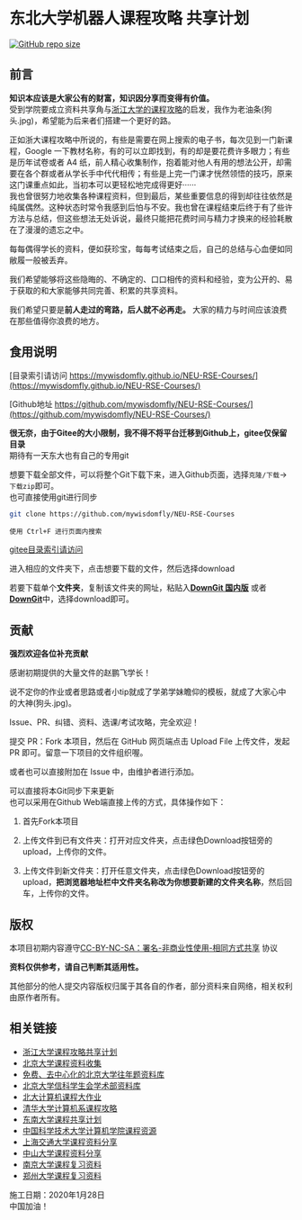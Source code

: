 # 东北大学机器人课程攻略 共享计划
[![GitHub repo size](https://img.shields.io/github/repo-size/mywisdomfly/NEU-RSE-Courses?label=%E9%A1%B9%E7%9B%AE%E6%80%BB%E5%A4%A7%E5%B0%8F)](https://github.com/mywisdomfly/NEU-RSE-Courses/)
## 前言

**知识本应该是大家公有的财富，知识因分享而变得有价值。**  
受到学院要成立资料共享角与[浙江大学的课程攻略](https://github.com/QSCTech/zju-icicles)的启发，我作为老油条(狗头.jpg)，希望能为后来者们搭建一个更好的路。  

正如浙大课程攻略中所说的，有些是需要在网上搜索的电子书，每次见到一门新课程，Google 一下教材名称，有的可以立即找到，有的却是要花费许多眼力；有些是历年试卷或者 A4 纸，前人精心收集制作，抱着能对他人有用的想法公开，却需要在各个群或者从学长手中代代相传；有些是上完一门课才恍然领悟的技巧，原来这门课重点如此，当初本可以更轻松地完成得更好······  
我也曾很努力地收集各种课程资料，但到最后，某些重要信息的得到却往往依然是纯属偶然。这种状态时常令我感到后怕与不安。我也曾在课程结束后终于有了些许方法与总结，但这些想法无处诉说，最终只能把花费时间与精力才换来的经验耗散在了漫漫的遗忘之中。

每每偶得学长的资料，便如获珍宝，每每考试结束之后，自己的总结与心血便如同敝履一般被丢弃。

我们希望能够将这些隐晦的、不确定的、口口相传的资料和经验，变为公开的、易于获取的和大家能够共同完善、积累的共享资料。

我们希望只要是**前人走过的弯路，后人就不必再走。** 大家的精力与时间应该浪费在那些值得你浪费的地方。

## 食用说明

[目录索引请访问 https://mywisdomfly.github.io/NEU-RSE-Courses/](https://mywisdomfly.github.io/NEU-RSE-Courses/)  

[Github地址 https://github.com/mywisdomfly/NEU-RSE-Courses/](https://github.com/mywisdomfly/NEU-RSE-Courses/)   

**很无奈，由于Gitee的大小限制，我不得不将平台迁移到Github上，gitee仅保留目录**  
期待有一天东大也有自己的专用git  

想要下载全部文件，可以将整个Git下载下来，进入Github页面，选择`克隆/下载`->`下载zip`即可。  
也可直接使用git进行同步

```bash
git clone https://github.com/mywisdomfly/NEU-RSE-Courses
```

```
使用 Ctrl+F 进行页面内搜索
```

[gitee目录索引请访问](http://wisfly.gitee.io/neu-rse-courses/)  


进入相应的文件夹下，点击想要下载的文件，然后选择download

若要下载单个**文件夹**，复制该文件夹的网址，粘贴入[**DownGit 国内版**](http://zhoudaxiaa.gitee.io/downgit/#/home)
或者[**DownGit**](https://minhaskamal.github.io/DownGit/#/home)中，选择download即可。

## 贡献
**强烈欢迎各位补充贡献**

感谢初期提供的大量文件的赵鹏飞学长！

说不定你的作业或者思路或者小tip就成了学弟学妹瞻仰的模板，就成了大家心中的大神(狗头.jpg)。

Issue、PR、纠错、资料、选课/考试攻略，完全欢迎！

提交 PR：Fork 本项目，然后在 GitHub 网页端点击 Upload File 上传文件，发起 PR 即可。留意一下项目的文件组织喔。

或者也可以直接附加在 Issue 中，由维护者进行添加。


可以直接将本Git同步下来更新  
也可以采用在Github Web端直接上传的方式，具体操作如下：

1. 首先Fork本项目

2. 上传文件到已有文件夹：打开对应文件夹，点击绿色Download按钮旁的upload，上传你的文件。

3. 上传文件到新文件夹：打开任意文件夹，点击绿色Download按钮旁的upload，**把浏览器地址栏中文件夹名称改为你想要新建的文件夹名称**，然后回车，上传你的文件。

## 版权
本项目初期内容遵守[CC-BY-NC-SA：署名-非商业性使用-相同方式共享](https://creativecommons.org/licenses/by-nc-sa/4.0/deed.zh) 协议

**资料仅供参考，请自己判断其适用性。**

其他部分的他人提交内容版权归属于其各自的作者，部分资料来自网络，相关权利由原作者所有。

## 相关链接
- [浙江大学课程攻略共享计划](https://github.com/QSCTech/zju-icicles)
- [北京大学课程资料收集](https://github.com/lib-pku/libpku)
- [免费、去中心化的北京大学往年题资料库](https://github.com/martinwu42/project-hover)
- [北京大学信科学生会学术部资料库](https://github.com/EECS-PKU-XSB/Shared-learning-materials)
- [北大计算机课程大作业](https://github.com/tongtzeho/PKUCourse)
- [清华大学计算机系课程攻略](https://github.com/PKUanonym/REKCARC-TSC-UHT)
- [东南大学课程共享计划](https://github.com/zjdx1998/seucourseshare)
- [中国科学技术大学计算机学院课程资源](https://github.com/USTC-Resource/USTC-Course)
- [上海交通大学课程资料分享](https://github.com/CoolPhilChen/SJTU-Courses/)
- [中山大学课程资料分享](https://github.com/sysuexam/SYSU-Exam)
- [南京大学课程复习资料](https://github.com/idealclover/NJU-Review-Materials)
- [郑州大学课程复习资料](https://github.com/CooperNiu/ZZU-Courses-Resource)

  
施工日期：2020年1月28日  
中国加油！
